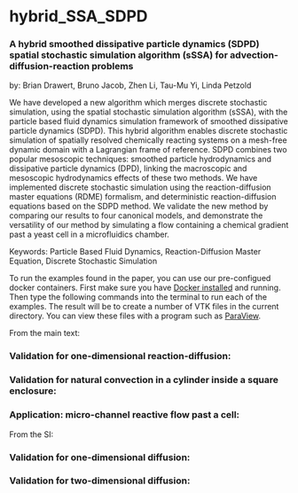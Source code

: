 # hybrid_SSA_SDPD
### A hybrid smoothed dissipative particle dynamics (SDPD) spatial stochastic simulation algorithm (sSSA) for advection-diffusion-reaction problems

by:  Brian Drawert, Bruno Jacob, Zhen Li, Tau-Mu Yi, Linda Petzold


We have developed a new algorithm which merges discrete stochastic simulation, using the spatial stochastic simulation algorithm (sSSA), with the particle based fluid dynamics simulation framework of smoothed dissipative particle dynamics (SDPD). This hybrid algorithm enables discrete stochastic simulation of spatially resolved chemically reacting systems on a mesh-free dynamic domain with a Lagrangian frame of reference. SDPD combines two popular mesoscopic techniques: smoothed particle hydrodynamics and dissipative particle dynamics (DPD), linking the macroscopic and mesoscopic hydrodynamics effects of these two methods. We have implemented discrete stochastic simulation using the reaction-diffusion master equations (RDME) formalism, and deterministic reaction-diffusion equations based on the SDPD method. We validate the new method by comparing our results to four canonical models, and demonstrate the versatility of our method by simulating a flow containing a chemical gradient past a yeast cell in a microfluidics chamber.

Keywords: Particle Based Fluid Dynamics, Reaction-Diffusion Master Equation, Discrete Stochastic Simulation



To run the examples found in the paper, you can use our pre-configued docker containers.  First make sure you have [Docker installed](https://www.docker.com/) and running.  Then type the following commands into the terminal to run each of the examples.  The result will be to create a number of VTK files in the current directory.  You can view these files with a program such as [ParaView](https://www.paraview.org/).

From the main text: 

### Validation for one-dimensional reaction-diffusion:

### Validation for natural convection in a cylinder inside a square enclosure:

### Application: micro-channel reactive flow past a cell:

From the SI:

### Validation for one-dimensional diffusion:

### Validation for two-dimensional diffusion:
